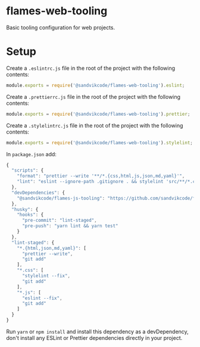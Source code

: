 # flames-web-tooling

Basic tooling configuration for web projects.

# Setup

Create a `.eslintrc.js` file in the root of the project with the following contents:

```js
module.exports = require('@sandvikcode/flames-web-tooling').eslint;
```

Create a `.prettierrc.js` file in the root of the project with the following contents:

```js
module.exports = require('@sandvikcode/flames-web-tooling').prettier;
```

Create a `.stylelintrc.js` file in the root of the project with the following contents:

```js
module.exports = require('@sandvikcode/flames-web-tooling').stylelint;
```

In `package.json` add:

```js
{
  "scripts": {
    "format": "prettier --write '**/*.{css,html,js,json,md,yaml}'",
    "lint": "eslint --ignore-path .gitignore . && stylelint 'src/**/*.css'",
  },
  "devDependencies": {
    "@sandvikcode/flames-js-tooling": "https://github.com/sandvikcode/flames-web-tooling/archive/vX.X.X.tar.gz"
  },
  "husky": {
    "hooks": {
      "pre-commit": "lint-staged",
      "pre-push": "yarn lint && yarn test"
    }
  },
  "lint-staged": {
    "*.{html,json,md,yaml}": [
      "prettier --write",
      "git add"
    ],
    "*.css": [
      "stylelint --fix",
      "git add"
    ],
    "*.js": [
      "eslint --fix",
      "git add"
    ]
  }
}
```

Run `yarn` or `npm install` and install this dependency as a devDependency, don't install any ESLint or Prettier dependencies directly in your project.
